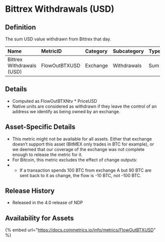 # Bittrex Withdrawals \(USD\)

## Definition

The sum USD value withdrawn from Bittrex that day.

| Name | MetricID | Category | Subcategory | Type | Unit | Interval |
| :--- | :--- | :--- | :--- | :--- | :--- | :--- |
| Bittrex Withdrawals \(USD\) | FlowOutBTXUSD | Exchange | Withdrawals | Sum | USD | 1 block, 1 day |

## Details

* Computed as FlowOutBTXNtv \* PriceUSD
* Native units are considered as withdrawn if they leave the control of an address we identify as being owned by an exchange.

## Asset-Specific Details

* This metric might not be available for all assets. Either that exchange doesn’t support this asset \(BitMEX only trades in BTC for example\), or we deemed that our coverage of the exchange was not complete enough to release the metric for it.
* For Bitcoin, this metric excludes the effect of change outputs:
* * If a transaction spends 100 BTC from exchange A but 90 BTC are sent back to it as change, the flow is -10 BTC, not -100 BTC.

## Release History

* Released in the 4.0 release of NDP

## Availability for Assets

{% embed url="https://docs.coinmetrics.io/info/metrics/FlowOutBTXUSD" %}

